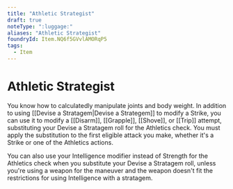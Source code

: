 ```yaml
---
title: "Athletic Strategist"
draft: true
noteType: ":luggage:"
aliases: "Athletic Strategist"
foundryId: Item.NQ6f5GVvlAMORqP5
tags:
  - Item
---
```


# Athletic Strategist

You know how to calculatedly manipulate joints and body weight. In addition to using [[Devise a Stratagem|Devise a Strategem]] to modify a Strike, you can use it to modify a [[Disarm]], [[Grapple]], [[Shove]], or [[Trip]] attempt, substituting your Devise a Stratagem roll for the Athletics check. You must apply the substitution to the first eligible attack you make, whether it's a Strike or one of the Athletics actions.

You can also use your Intelligence modifier instead of Strength for the Athletics check when you substitute your Devise a Stratagem roll, unless you're using a weapon for the maneuver and the weapon doesn't fit the restrictions for using Intelligence with a stratagem.
